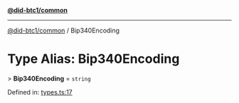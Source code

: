 [**@did-btc1/common**](../README.md)

***

[@did-btc1/common](../globals.md) / Bip340Encoding

# Type Alias: Bip340Encoding

&gt; **Bip340Encoding** = `string`

Defined in: [types.ts:17](https://github.com/dcdpr/did-btc1-js/blob/4ab6f9915d95beed9bc633644c9db1539395f512/packages/common/src/types.ts#L17)
